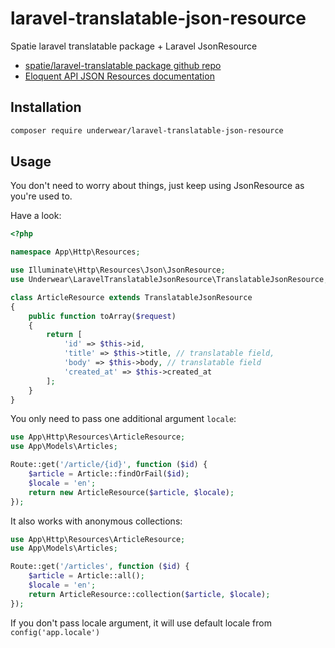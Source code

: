 # laravel-translatable-json-resource
Spatie laravel translatable package + Laravel JsonResource

* [spatie/laravel-translatable package github repo](https://github.com/spatie/laravel-translatable)
* [Eloquent API JSON Resources documentation](https://laravel.com/docs/8.x/eloquent-resources)

## Installation

```bash
composer require underwear/laravel-translatable-json-resource
```

## Usage

You don't need to worry about things, just keep using JsonResource as you're used to.

Have a look:

```php
<?php

namespace App\Http\Resources;

use Illuminate\Http\Resources\Json\JsonResource;
use Underwear\LaravelTranslatableJsonResource\TranslatableJsonResource;

class ArticleResource extends TranslatableJsonResource
{
    public function toArray($request)
    {
        return [
            'id' => $this->id,
            'title' => $this->title, // translatable field,
            'body' => $this->body, // translatable field
            'created_at' => $this->created_at
        ];
    }
}
```

You only need to pass one additional argument `locale`:
```php
use App\Http\Resources\ArticleResource;
use App\Models\Articles;

Route::get('/article/{id}', function ($id) {
    $article = Article::findOrFail($id);
    $locale = 'en';
    return new ArticleResource($article, $locale);
});
```

It also works with anonymous collections:
```php
use App\Http\Resources\ArticleResource;
use App\Models\Articles;

Route::get('/articles', function ($id) {
    $article = Article::all();
    $locale = 'en';
    return ArticleResource::collection($article, $locale);
});
```

If you don't pass locale argument, it will use default locale from `config('app.locale')`